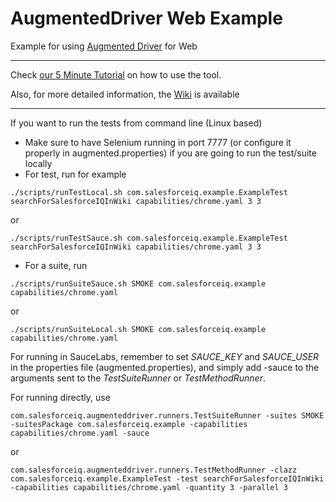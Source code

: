 # AugmentedDriver Web Example
Example for using [Augmented Driver](https://github.com/relateiq/AugmentedDriver) for Web  

***  

Check [our 5 Minute Tutorial](www.google.com) on how to use the tool.  

Also, for more detailed information, the [Wiki](https://github.com/relateiq/AugmentedDriver/wiki/The-Basics) is available  
***  

If you want to run the tests from command line (Linux based)  

* Make sure to have Selenium running in port 7777 (or configure it properly in augmented.properties) if you are going to run the  test/suite locally
* For test, run for example  

```
./scripts/runTestLocal.sh com.salesforceiq.example.ExampleTest  searchForSalesforceIQInWiki capabilities/chrome.yaml 3 3
```
or  
```
./scripts/runTestSauce.sh com.salesforceiq.example.ExampleTest  searchForSalesforceIQInWiki capabilities/chrome.yaml 3 3
```

* For a suite, run  
```
./scripts/runSuiteSauce.sh SMOKE com.salesforceiq.example capabilities/chrome.yaml
```
or  
```
./scripts/runSuiteLocal.sh SMOKE com.salesforceiq.example capabilities/chrome.yaml
```  

For running in SauceLabs, remember to set _SAUCE_KEY_ and _SAUCE_USER_ in the properties file (augmented.properties), and simply add -sauce to the arguments sent to the _TestSuiteRunner_ or _TestMethodRunner_.  

For running directly, use  
```
com.salesforceiq.augmenteddriver.runners.TestSuiteRunner -suites SMOKE -suitesPackage com.salesforceiq.example -capabilities capabilities/chrome.yaml -sauce
```
or  
```
com.salesforceiq.augmenteddriver.runners.TestMethodRunner -clazz com.salesforceiq.example.ExampleTest -test searchForSalesforceIQInWiki -capabilities capabilities/chrome.yaml -quantity 3 -parallel 3
```  


